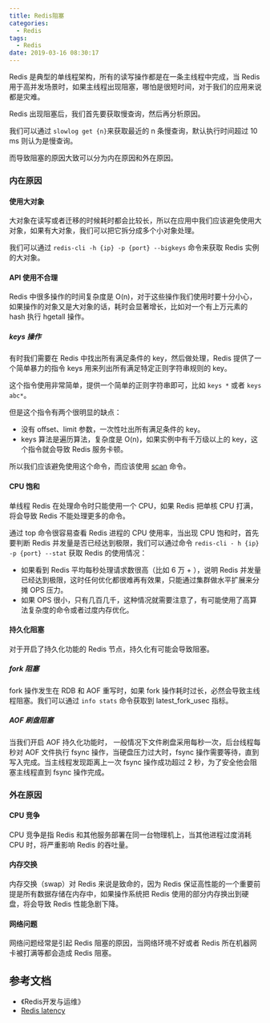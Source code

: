 ```yaml
---
title: Redis阻塞
categories:
  - Redis
tags:
  - Redis
date: 2019-03-16 08:30:17
---
```



Redis 是典型的单线程架构，所有的读写操作都是在一条主线程中完成，当 Redis 用于高并发场景时，如果主线程出现阻塞，哪怕是很短时间，对于我们的应用来说都是灾难。<!-- more -->

Redis 出现阻塞后，我们首先要获取慢查询，然后再分析原因。

我们可以通过 ```slowlog get {n}```来获取最近的 n 条慢查询，默认执行时间超过 10 ms 则认为是慢查询。

而导致阻塞的原因大致可以分为内在原因和外在原因。

### 内在原因

#### 使用大对象

大对象在读写或者迁移的时候耗时都会比较长，所以在应用中我们应该避免使用大对象，如果有大对象，我们可以把它拆分成多个小对象处理。

我们可以通过 ```redis-cli -h {ip} -p {port} --bigkeys``` 命令来获取 Redis 实例的大对象。

#### API 使用不合理

Redis 中很多操作的时间复杂度是 O(n)，对于这些操作我们使用时要十分小心，如果操作的对象又是大对象的话，耗时会显著增长，比如对一个有上万元素的 hash 执行 hgetall 操作。

##### keys 操作

有时我们需要在 Redis 中找出所有满足条件的 key，然后做处理，Redis 提供了一个简单暴力的指令 keys 用来列出所有满足特定正则字符串规则的 key。

这个指令使用非常简单，提供一个简单的正则字符串即可，比如 ```keys *``` 或者 ```keys abc*```。

但是这个指令有两个很明显的缺点：

- 没有 offset、limit 参数，一次性吐出所有满足条件的 key。
- keys 算法是遍历算法，复杂度是 O(n)，如果实例中有千万级以上的 key，这个指令就会导致 Redis 服务卡顿。

所以我们应该避免使用这个命令，而应该使用 [scan](https://redis.io/commands/scan) 命令。


#### CPU 饱和

单线程 Redis 在处理命令时只能使用一个 CPU，如果 Redis 把单核 CPU 打满，将会导致 Redis 不能处理更多的命令。

通过 top 命令很容易查看 Redis 进程的 CPU 使用率，当出现 CPU 饱和时，首先要判断 Redis 并发量是否已经达到极限，我们可以通过命令 ```redis-cli - h {ip} -p {port} --stat``` 获取 Redis 的使用情况：

- 如果看到 Redis 平均每秒处理请求数很高（比如 6 万 + ），说明 Redis 并发量已经达到极限，这时任何优化都很难再有效果，只能通过集群做水平扩展来分摊 OPS 压力。
- 如果 OPS 很小，只有几百几千，这种情况就需要注意了，有可能使用了高算法复杂度的命令或者过度内存优化。

#### 持久化阻塞

对于开启了持久化功能的 Redis 节点，持久化有可能会导致阻塞。

##### fork 阻塞

fork 操作发生在 RDB 和 AOF 重写时，如果 fork 操作耗时过长，必然会导致主线程阻塞。我们可以通过 ```info stats``` 命令获取到 latest_fork_usec 指标。

##### AOF 刷盘阻塞

当我们开启 AOF 持久化功能时， 一般情况下文件刷盘采用每秒一次，后台线程每秒对 AOF 文件执行 fsync 操作，当硬盘压力过大时，fsync 操作需要等待，直到写入完成。当主线程发现距离上一次 fsync 操作成功超过 2 秒，为了安全他会阻塞主线程直到 fsync 操作完成。


### 外在原因

#### CPU 竞争

CPU 竞争是指 Redis 和其他服务部署在同一台物理机上，当其他进程过度消耗 CPU 时，将严重影响 Redis 的吞吐量。

#### 内存交换

内存交换（swap）对 Redis 来说是致命的，因为 Redis 保证高性能的一个重要前提是所有数据存储在内存中，如果操作系统把 Redis 使用的部分内存换出到硬盘，将会导致 Redis 性能急剧下降。

#### 网络问题

网络问题经常是引起 Redis 阻塞的原因，当网络环境不好或者 Redis 所在机器网卡被打满等都会造成 Redis 阻塞。



## 参考文档


- 《Redis开发与运维》
- [Redis latency](https://redis.io/topics/latency) 
